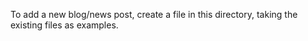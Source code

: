 To add a new blog/news post, create a file in this directory, taking
the existing files as examples.

